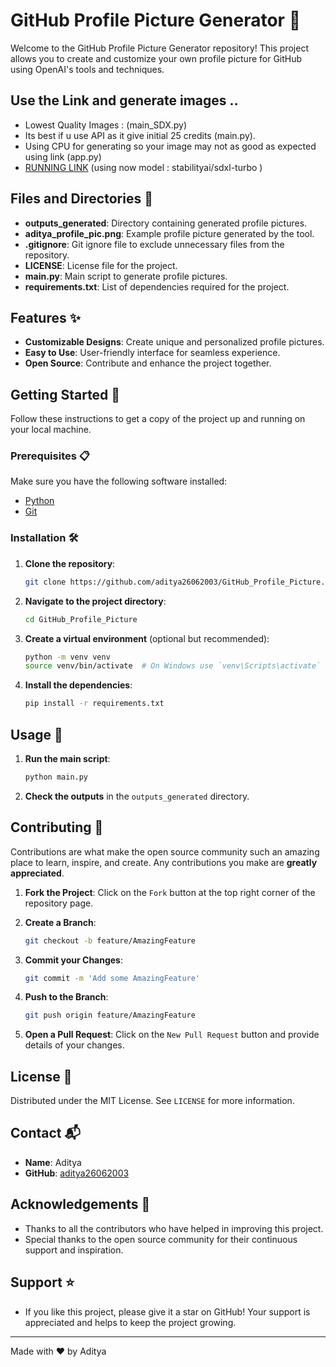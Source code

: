 # GitHub Profile Picture Generator 🎨

Welcome to the GitHub Profile Picture Generator repository! This project allows you to create and customize your own profile picture for GitHub using OpenAI's tools and techniques.

## Use the Link and generate images ..
- Lowest Quality Images : (main_SDX.py)
- Its best if u use API as it give initial 25 credits (main.py).
- Using CPU for generating so your image may not as good as expected using link (app.py)
- [RUNNING LINK](https://huggingface.co/spaces/adi2606/Profile_Pic_Generator) (using now model : stabilityai/sdxl-turbo )

## Files and Directories 📁

- **outputs_generated**: Directory containing generated profile pictures.
- **aditya_profile_pic.png**: Example profile picture generated by the tool.
- **.gitignore**: Git ignore file to exclude unnecessary files from the repository.
- **LICENSE**: License file for the project.
- **main.py**: Main script to generate profile pictures.
- **requirements.txt**: List of dependencies required for the project.

## Features ✨

- **Customizable Designs**: Create unique and personalized profile pictures.
- **Easy to Use**: User-friendly interface for seamless experience.
- **Open Source**: Contribute and enhance the project together.

## Getting Started 🚀

Follow these instructions to get a copy of the project up and running on your local machine.

### Prerequisites 📋

Make sure you have the following software installed:

- [Python](https://www.python.org/)
- [Git](https://git-scm.com/)

### Installation 🛠️

1. **Clone the repository**:
   ```bash
   git clone https://github.com/aditya26062003/GitHub_Profile_Picture.git
   ```
2. **Navigate to the project directory**:
   ```bash
   cd GitHub_Profile_Picture
   ```
3. **Create a virtual environment** (optional but recommended):
   ```bash
   python -m venv venv
   source venv/bin/activate  # On Windows use `venv\Scripts\activate`
   ```
4. **Install the dependencies**:
   ```bash
   pip install -r requirements.txt
   ```

## Usage 🎨

1. **Run the main script**:
   ```bash
   python main.py
   ```
2. **Check the outputs** in the `outputs_generated` directory.

## Contributing 🤝

Contributions are what make the open source community such an amazing place to learn, inspire, and create. Any contributions you make are **greatly appreciated**.

1. **Fork the Project**:
   Click on the `Fork` button at the top right corner of the repository page.

2. **Create a Branch**:
   ```bash
   git checkout -b feature/AmazingFeature
   ```

3. **Commit your Changes**:
   ```bash
   git commit -m 'Add some AmazingFeature'
   ```

4. **Push to the Branch**:
   ```bash
   git push origin feature/AmazingFeature
   ```

5. **Open a Pull Request**:
   Click on the `New Pull Request` button and provide details of your changes.

## License 📄

Distributed under the MIT License. See `LICENSE` for more information.

## Contact 📬

- **Name**: Aditya
- **GitHub**: [aditya26062003](https://github.com/aditya26062003)

## Acknowledgements 🙌

- Thanks to all the contributors who have helped in improving this project.
- Special thanks to the open source community for their continuous support and inspiration.

## Support ⭐
- If you like this project, please give it a star on GitHub! Your support is appreciated and helps to keep the project growing.
---
Made with ❤️ by Aditya
